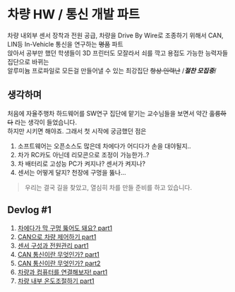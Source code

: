 # 차량 HW / 통신 개발 파트
차량 내외부 센서 장착과 전원 공급, 차량을 Drive By Wire로 조종하기 위해서 CAN, LIN등 In-Vehicle 통신을 연구하는 ~~명품~~ 파트   
앉아서 공부만 했던 학생들이 3D 프린터도 모잘라서 쇠를 깍고 용접도 가능한 능력자들 집단으로 바뀌는   
알루미늄 프로파일로 모든걸 만들어낼 수 있는 최강집단 ~~항상 인력난~~ /*__절찬 모집중__*/

## 생각하며
처음에 자율주행차 하드웨어를 SW연구 집단에 맡기는 교수님들을 보면서 약간 ~~훌륭하다~~ 라는 생각이 들었습니다.   
하지만 시키면 해야죠. 그래서 첫 시작에 궁금했던 점은
  1. 소프트웨어는 오픈소스도 많은데 차에다가 어디다가 손을 대야될지..   
  2. 차가 RC카도 아닌데 리모콘으로 조정이 가능한가..?
  3. 차 배터리로 고성능 PC가 켜지나? 센서가 켜지나?
  4. 센서는 어떻게 달지? 천장에 구멍을 뚫나...

> 우리는 결국 길을 찾았고, 열심히 차를 만들 준비를 하고 있습니다.   

## Devlog #1
  1. [차에다가 막 구멍 뚫어도 돼요? part1](./vehicle-exterior-tuning-part1.md)
  2. [CAN으로 차량 제어하기 part1](./vehicle-can-part1.md)
  3. [센서 구성과 전원관리 part1](./sensor_management.md)
  4. [CAN 통신이란 무엇인가? part1](./what_is_can1.md)
  5. [CAN 통신이란 무엇인가? part2](./what_is_can2.md)
  6. [차량과 컴퓨터를 연결해보자! part1](./try_to_can1.md)
  7. [차량 내부 온도조절하기 part1](./thermal_control.md)
